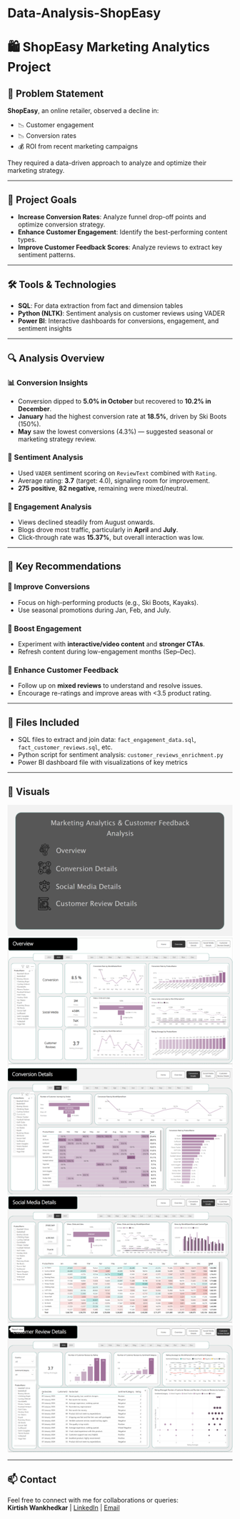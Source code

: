 # Data-Analysis-ShopEasy
# 🛍️ ShopEasy Marketing Analytics Project

## 🧩 Problem Statement
**ShopEasy**, an online retailer, observed a decline in:
- 📉 Customer engagement
- 📉 Conversion rates
- 💰 ROI from recent marketing campaigns

They required a data-driven approach to analyze and optimize their marketing strategy.

---

## 🧠 Project Goals
- **Increase Conversion Rates**: Analyze funnel drop-off points and optimize conversion strategy.
- **Enhance Customer Engagement**: Identify the best-performing content types.
- **Improve Customer Feedback Scores**: Analyze reviews to extract key sentiment patterns.

---

## 🛠️ Tools & Technologies
- **SQL**: For data extraction from fact and dimension tables
- **Python (NLTK)**: Sentiment analysis on customer reviews using VADER
- **Power BI**: Interactive dashboards for conversions, engagement, and sentiment insights

---

## 🔍 Analysis Overview

### 📊 Conversion Insights
- Conversion dipped to **5.0% in October** but recovered to **10.2% in December**.
- **January** had the highest conversion rate at **18.5%**, driven by Ski Boots (150%).
- **May** saw the lowest conversions (4.3%) — suggested seasonal or marketing strategy review.

### 💬 Sentiment Analysis
- Used `VADER` sentiment scoring on `ReviewText` combined with `Rating`.
- Average rating: **3.7** (target: 4.0), signaling room for improvement.
- **275 positive**, **82 negative**, remaining were mixed/neutral.

### 📣 Engagement Analysis
- Views declined steadily from August onwards.
- Blogs drove most traffic, particularly in **April** and **July**.
- Click-through rate was **15.37%**, but overall interaction was low.

---

## 🧠 Key Recommendations

### 🔼 Improve Conversions
- Focus on high-performing products (e.g., Ski Boots, Kayaks).
- Use seasonal promotions during Jan, Feb, and July.

### 🔼 Boost Engagement
- Experiment with **interactive/video content** and **stronger CTAs**.
- Refresh content during low-engagement months (Sep–Dec).

### 🔼 Enhance Customer Feedback
- Follow up on **mixed reviews** to understand and resolve issues.
- Encourage re-ratings and improve areas with <3.5 product rating.

---

## 📂 Files Included
- SQL files to extract and join data: `fact_engagement_data.sql`, `fact_customer_reviews.sql`, etc.
- Python script for sentiment analysis: `customer_reviews_enrichment.py`
- Power BI dashboard file with visualizations of key metrics

---

## 📸 Visuals
![image](https://github.com/kiwa-debug/Data-Analysis-ShopEasy/blob/15868331688c41093d2e5cc08e4316cd2849dc71/page%201.png)
![image](https://github.com/kiwa-debug/Data-Analysis-ShopEasy/blob/8691f3978a1e29cc89ed84bad1b6cc1bb6e6e840/page%202.png)
![image](https://github.com/kiwa-debug/Data-Analysis-ShopEasy/blob/15868331688c41093d2e5cc08e4316cd2849dc71/page%203.png)
![image](https://github.com/kiwa-debug/Data-Analysis-ShopEasy/blob/15868331688c41093d2e5cc08e4316cd2849dc71/page%204.png)
![image](https://github.com/kiwa-debug/Data-Analysis-ShopEasy/blob/15868331688c41093d2e5cc08e4316cd2849dc71/page%205.png)

---

## 📫 Contact
Feel free to connect with me for collaborations or queries:  
**Kirtish Wankhedkar** | [LinkedIn](https://www.linkedin.com/in/kirtish-wankhedkar/) | [Email](wankhedkarkirtish19.com)
